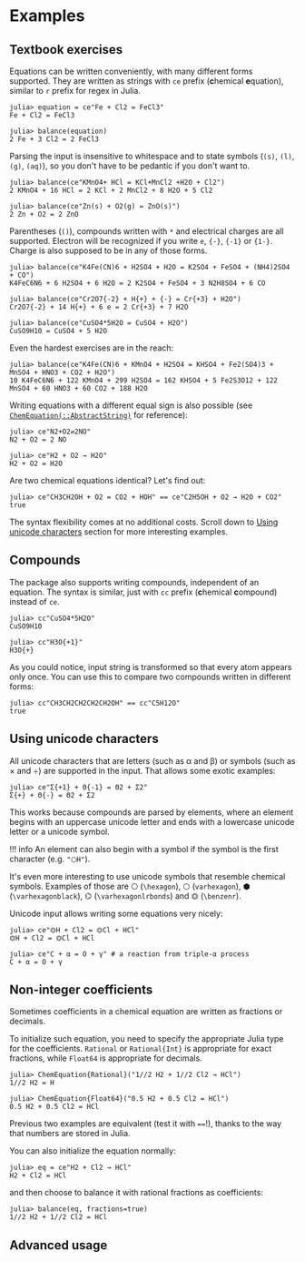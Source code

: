 # Examples

## Textbook exercises

Equations can be written conveniently, with many different forms supported.
They are written as strings with `ce` prefix (**c**hemical **e**quation),
similar to `r` prefix for regex in Julia.

```julia-repl
julia> equation = ce"Fe + Cl2 = FeCl3"
Fe + Cl2 = FeCl3

julia> balance(equation)
2 Fe + 3 Cl2 = 2 FeCl3
```

Parsing the input is insensitive to whitespace and to state symbols (`(s)`, `(l)`, `(g)`, `(aq)`),
so you don't have to be pedantic if you don't want to.

```julia-repl
julia> balance(ce"KMnO4+ HCl = KCl+MnCl2 +H2O + Cl2")
2 KMnO4 + 16 HCl = 2 KCl + 2 MnCl2 + 8 H2O + 5 Cl2

julia> balance(ce"Zn(s) + O2(g) = ZnO(s)")
2 Zn + O2 = 2 ZnO
```

Parentheses (`()`), compounds written with `*` and electrical charges are all supported.
Electron will be recognized if you write `e`, `{-}`, `{-1}` or `{1-}`.
Charge is also supposed to be in any of those forms.

```julia-repl
julia> balance(ce"K4Fe(CN)6 + H2SO4 + H2O = K2SO4 + FeSO4 + (NH4)2SO4 + CO")
K4FeC6N6 + 6 H2SO4 + 6 H2O = 2 K2SO4 + FeSO4 + 3 N2H8SO4 + 6 CO

julia> balance(ce"Cr2O7{-2} + H{+} + {-} = Cr{+3} + H2O")
Cr2O7{-2} + 14 H{+} + 6 e = 2 Cr{+3} + 7 H2O

julia> balance(ce"CuSO4*5H2O = CuSO4 + H2O")
CuSO9H10 = CuSO4 + 5 H2O
```

Even the hardest exercises are in the reach:
```julia-repl
julia> balance(ce"K4Fe(CN)6 + KMnO4 + H2SO4 = KHSO4 + Fe2(SO4)3 + MnSO4 + HNO3 + CO2 + H2O")
10 K4FeC6N6 + 122 KMnO4 + 299 H2SO4 = 162 KHSO4 + 5 Fe2S3O12 + 122 MnSO4 + 60 HNO3 + 60 CO2 + 188 H2O
```

Writing equations with a different equal sign is also possible
(see [`ChemEquation(::AbstractString)`](@ref) for reference):
```julia-repl
julia> ce"N2+O2⇌2NO"
N2 + O2 = 2 NO

julia> ce"H2 + O2 → H2O"
H2 + O2 = H2O
```

Are two chemical equations identical? Let's find out:
```julia-repl
julia> ce"CH3CH2OH + O2 = CO2 + HOH" == ce"C2H5OH + O2 → H2O + CO2"
true
```

The syntax flexibility comes at no additional costs.
Scroll down to [Using unicode characters](#Using-unicode-characters) section for more interesting examples.

## Compounds

The package also supports writing compounds, independent of an equation.
The syntax is similar, just with `cc` prefix (**c**hemical **c**ompound) instead of `ce`.

```julia-repl
julia> cc"CuSO4*5H2O"
CuSO9H10

julia> cc"H3O{+1}"
H3O{+}
```

As you could notice, input string is transformed so that every atom appears only once.
You can use this to compare two compounds written in different forms:
```julia-repl
julia> cc"CH3CH2CH2CH2CH2OH" == cc"C5H12O"
true
```

## Using unicode characters

All unicode characters that are letters (such as α and β) or symbols (such as × and ÷) are supported in the input.
That allows some exotic examples:
```julia-repl
julia> ce"Σ{+1} + Θ{-1} = Θ2 + Σ2"
Σ{+} + Θ{-} = Θ2 + Σ2
```

This works because compounds are parsed by elements, where an element begins with an uppercase unicode letter and
ends with a lowercase unicode letter or a unicode symbol.

!!! info
    An element can also begin with a symbol if
    the symbol is the first character (e.g. `"⬡H"`).

It's even more interesting to use unicode symbols that resemble chemical symbols.
Examples of those are ⎔ (`\hexagon`), ⬡ (`varhexagon`), ⬢ (`\varhexagonblack`), ⌬ (`\varhexagonlrbonds`) and ⏣ (`\benzenr`).

Unicode input allows writing some equations very nicely:
```julia-repl
julia> ce"⏣H + Cl2 = ⏣Cl + HCl"
⏣H + Cl2 = ⏣Cl + HCl

julia> ce"C + α = O + γ" # a reaction from triple-α process
C + α = O + γ
```

## Non-integer coefficients

Sometimes coefficients in a chemical equation are written as fractions or decimals.

To initialize such equation, you need to specify the appropriate Julia type for the coefficients.
`Rational` or `Rational{Int}` is appropriate for exact fractions, while `Float64` is appropriate for decimals.
```julia-repl
julia> ChemEquation{Rational}("1//2 H2 + 1//2 Cl2 → HCl")
1//2 H2 = H

julia> ChemEquation{Float64}("0.5 H2 + 0.5 Cl2 = HCl")
0.5 H2 + 0.5 Cl2 = HCl
```
Previous two examples are equivalent (test it with `==`!), thanks to the way that numbers are stored in Julia.

You can also initialize the equation normally:
```julia-repl
julia> eq = ce"H2 + Cl2 → HCl"
H2 + Cl2 = HCl
```

and then choose to balance it with rational fractions as coefficients:
```julia-repl
julia> balance(eq, fractions=true)
1//2 H2 + 1//2 Cl2 = HCl
```

## Advanced usage

```julia-repl

```
